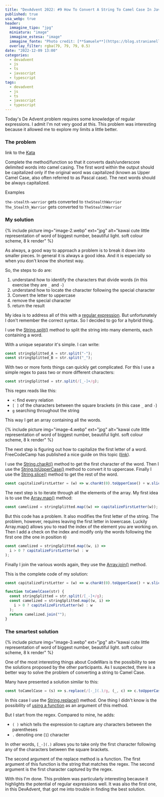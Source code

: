 ```yaml
---
title: "DevAdvent 2022: #9 How To Convert A String To Camel Case In JavaScript"
published: true
usa_webp: true
header:
  immagine_tipo: "jpg"
  miniatura: "image"
  immagine_estesa: "image"
  immagine_fonte: "Photo credit: [**Samuele**](https://blog.stranianelli.com/)"
  overlay_filter: rgba(79, 79, 79, 0.5)
date: "2022-12-09 13:00"
categories:
  - devadvent
  - js
  - ts
  - javascript
  - typescript
tags:
  - devadvent
  - js
  - ts
  - javascript
  - typescript
---
```


Today's De Advent problem requires some knowledge of regular expressions. I admit I'm not very good at this. This problem was interesting because it allowed me to explore my limits a little better.

### The problem

link to the [Kata](https://www.codewars.com/kata/517abf86da9663f1d2000003)

Complete the method/function so that it converts dash/underscore delimited words into camel casing. The first word within the output should be capitalized only if the original word was capitalized (known as Upper Camel Case, also often referred to as Pascal case). The next words should be always capitalized.

Examples

`the-stealth-warrior` gets converted to `theStealthWarrior`
`The_Stealth_Warrior` gets converted to `TheStealthWarrior`

### My solution

{% include picture img="image-2.webp" ext="jpg" alt="kawai cute little representation of word of biggest number, beautiful light. soft colour scheme, 8 k render" %}

As always, a good way to approach a problem is to break it down into smaller pieces. In general it is always a good idea. And it is especially so when you don't know the shortest way.

So, the steps to do are:

1. understand how to identify the characters that divide words (in this exercise they are `_` and `-`)
2. understand how to locate the character following the special character
3. Convert the letter to uppercase
4. remove the special character
5. return the result

My idea is to address all of this with a [regular expression](https://developer.mozilla.org/en-US/docs/Web/JavaScript/Guide/Regular_Expressions). But unfortunately I don't remember the correct syntax. So I decided to go for a hybrid thing.

I use the [String.split()](https://developer.mozilla.org/en-US/docs/Web/JavaScript/Reference/Global_Objects/String/split) method to split the string into many elements, each containing a word.

With a unique separator it's simple. I can write:

```js
const stringSplitted_A = str.split("-");
const stringSplitted_B = str.split("_");
```

With two or more fonts things can quickly get complicated. For this I use a simple regex to pass two or more different characters:

```js
const stringSplitted = str.split(/[_-]+/g);
```

This regex reads like this:

- `+`: find every relation
- `[ ]` of the characters between the square brackets (in this case `_` and `-`)
- `g` searching throughout the string

This way I get an array containing all the words.

{% include picture img="image-4.webp" ext="jpg" alt="kawai cute little representation of word of biggest number, beautiful light. soft colour scheme, 8 k render" %}

The next step is figuring out how to capitalize the first letter of a word. FreeCodeCamp has published a nice guide on this topic ([link](https://www.freecodecamp.org/news/javascript-capitalize-first-letter-of-word/)).

I use the [String.charAt()](https://developer.mozilla.org/en-US/docs/Web/JavaScript/Reference/Global_Objects/String/charAt) method to get the first character of the word. Then I use the [String.toUpperCase()](https://developer.mozilla.org/en-US/docs/Web/JavaScript/Reference/Global_Objects/String/toUpperCase) method to convert it to uppercase. Finally I use the [String.slice()](https://developer.mozilla.org/en-US/docs/Web/JavaScript/Reference/Global_Objects/String/slice) method to get the rest of the word.

```js
const capitalizeFirstLetter = (w) => w.charAt(0).toUpperCase() + w.slice(1);
```

The next step is to iterate through all the elements of the array. My first idea is to use the [Array.map()](https://developer.mozilla.org/en-US/docs/Web/JavaScript/Reference/Global_Objects/Array/map) method:

```js
const camelized = stringSplitted.map((w) => capitalizeFirstLetter(w));
```

But this code has a problem. It also modifies the first letter of the string. The problem, however, requires leaving the first letter in lowercase. Luckily Array.map() allows you to read the index of the element you are working on. Then I add a check on the index and modify only the words following the first one (the one in position `0`)

```js
const camelized = stringSplitted.map((w, i) =>
  i > 0 ? capitalizeFirstLetter(w) : w
);
```

Finally I join the various words again, they use the [Array.join()](https://developer.mozilla.org/en-US/docs/Web/JavaScript/Reference/Global_Objects/Array/join) method.

This is the complete code of my solution:

```js
const capitalizeFirstLetter = (w) => w.charAt(0).toUpperCase() + w.slice(1);

function toCamelCase(str) {
  const stringSplitted = str.split(/[_-]+/g);
  const camelized = stringSplitted.map((w, i) =>
    i > 0 ? capitalizeFirstLetter(w) : w
  );
  return camelized.join("");
}
```

### The smartest solution

{% include picture img="image-3.webp" ext="jpg" alt="kawai cute little representation of word of biggest number, beautiful light. soft colour scheme, 8 k render" %}

One of the most interesting things about CodeWars is the possibility to see the solutions proposed by the other participants. As I suspected, there is a better way to solve the problem of converting a string to Camel Case.

Many have presented a solution similar to this:

```js
const toCamelCase = (s) => s.replace(/[-_](.)/g, (_, c) => c.toUpperCase());
```

In this case I use the [String.replace()](https://developer.mozilla.org/en-US/docs/Web/JavaScript/Reference/Global_Objects/String/replace) method. One thing I didn't know is the possibility of [using a function](https://developer.mozilla.org/en-US/docs/Web/JavaScript/Reference/Global_Objects/String/replace#specifying_a_function_as_the_replacement) as an argument of this method.

But I start from the regex. Compared to mine, he adds:

- `( )` which tells the expression to capture any characters between the parentheses
- `.` denoting one (`1`) character

In other words, `[_-](.)` allows you to take only the first character following any of the characters between the square brackets.

The second argument of the replace method is a function. The first argument of this function is the string that matches the regex. The second argument is the first character captured by the regex.

With this I'm done. This problem was particularly interesting because it highlights the potential of regular expressions well. It was also the first one, in this DevAdvent, that got me into trouble in finding the best solution.
